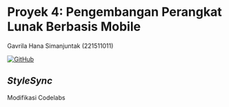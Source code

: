 # Proyek 4: Pengembangan Perangkat Lunak Berbasis Mobile
Gavrila Hana Simanjuntak (221511011)

[![GitHub](https://badgen.net/badge/icon/github?icon=github&label)](https://github.com/gavrilahana/proyek4_pt2)
## _StyleSync_
Modifikasi Codelabs
